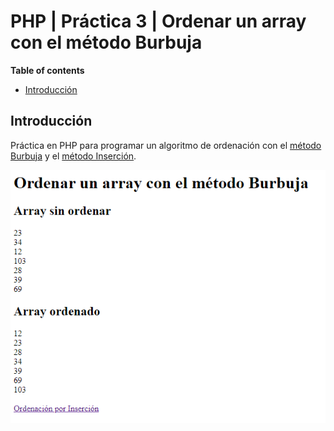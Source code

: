 # PHP | Práctica 3 | Ordenar un array con el método Burbuja

**Table of contents**

- [Introducción](#introducción)

## Introducción

Práctica en PHP para programar un algoritmo de ordenación con el [método Burbuja](https://en.wikipedia.org/wiki/Bubble_sort) y el [método Inserción](https://en.wikipedia.org/wiki/Insertion_sort).

![Index - Table](./docs/index.png)
